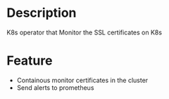 # Description
K8s operator that Monitor the SSL certificates on K8s

# Feature
- Containous monitor certificates in the cluster
- Send alerts to prometheus

  
